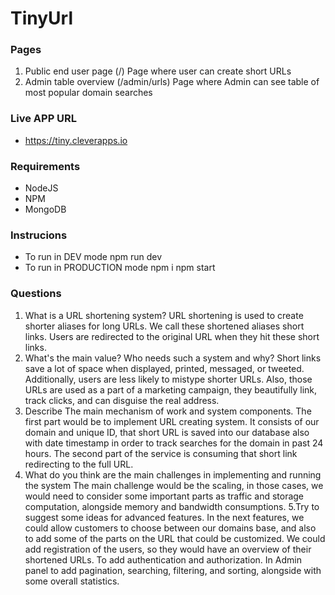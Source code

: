 # TinyUrl

### Pages

1. Public end user page (/)
   Page where user can create short URLs
2. Admin table overview (/admin/urls)
   Page where Admin can see table of most popular domain searches

### Live APP URL

- https://tiny.cleverapps.io

### Requirements

- NodeJS
- NPM
- MongoDB

### Instrucions

- To run in DEV mode
  npm run dev
- To run in PRODUCTION mode
  npm i
  npm start

### Questions

1.  What is a URL shortening system?
    URL shortening is used to create shorter aliases for long URLs. We call these shortened aliases short links. Users are redirected to the original URL when they hit these short links.
2.  What's the main value? Who needs such a system and why?
    Short links save a lot of space when displayed, printed, messaged, or tweeted. Additionally, users are less likely to mistype shorter URLs.
    Also, those URLs are used as a part of a marketing campaign, they beautifully link, track clicks, and can disguise the real address.
3.  Describe The main mechanism of work and system components.
    The first part would be to implement URL creating system. It consists of our domain and unique ID, that short URL is saved into our database also with date timestamp in order to track searches for the domain in past 24 hours. The second part of the service is
    consuming that short link redirecting to the full URL.
4.  What do you think are the main challenges in implementing and running the system
    The main challenge would be the scaling, in those cases, we would need to consider some important parts as traffic and storage computation, alongside memory and bandwidth consumptions.
    5.Try to suggest some ideas for advanced features.
    In the next features, we could allow customers to choose between our domains base, and also to add some of the parts on the URL that could be customized. We could add registration of the users, so they would have an overview of their shortened URLs. To add authentication and authorization. In Admin panel to add pagination, searching, filtering, and sorting, alongside with some overall statistics.

